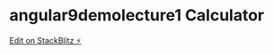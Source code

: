 # angular9demolecture1  Calculator

[Edit on StackBlitz ⚡️](https://stackblitz.com/edit/angular9demolecture1-mpg2gs)